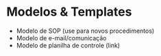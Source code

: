 # Modelos & Templates

- Modelo de SOP (use para novos procedimentos)
- Modelo de e-mail/comunicação
- Modelo de planilha de controle (link)
